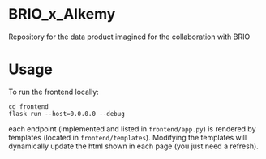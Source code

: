 # BRIO_x_Alkemy
Repository for the data product imagined for the collaboration with BRIO

# Usage
To run the frontend locally:
```
cd frontend
flask run --host=0.0.0.0 --debug
```
each endpoint (implemented and listed in ```frontend/app.py```) is rendered by templates (located in ```frontend/templates```). Modifying the templates will dynamically update the html shown in each page (you just need a refresh).
